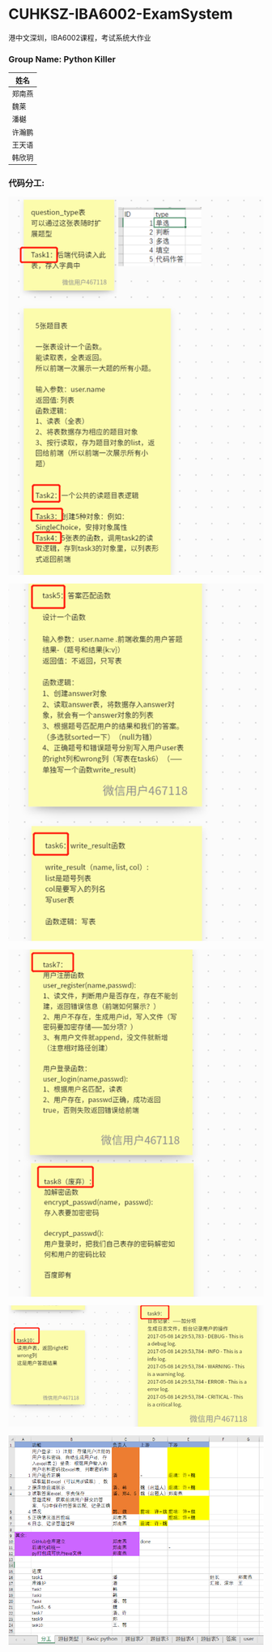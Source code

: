 # CUHKSZ-IBA6002-ExamSystem
港中文深圳，IBA6002课程，考试系统大作业

### Group Name: Python Killer

| 姓名   |
| ------ |
| 郑南燕 |
| 魏莱   |
| 潘樾   |
| 许瀚鹏 |
| 王天语 |
| 韩欣玥 |



### 代码分工:

![1661328235059](https://github.com/cuhksz-PythonKiller/ExamSystem/blob/main/pictures/1661328235059.png)

![1661328254795](https://github.com/cuhksz-PythonKiller/ExamSystem/blob/main/pictures/1661328254795.png)

![1661328276862](https://github.com/cuhksz-PythonKiller/ExamSystem/blob/main/pictures/1661328276862.png)

![1661328293545](https://github.com/cuhksz-PythonKiller/ExamSystem/blob/main/pictures/1661328293545.png)

![1661355626192](https://github.com/cuhksz-PythonKiller/ExamSystem/blob/main/pictures/1661393202263.png)


